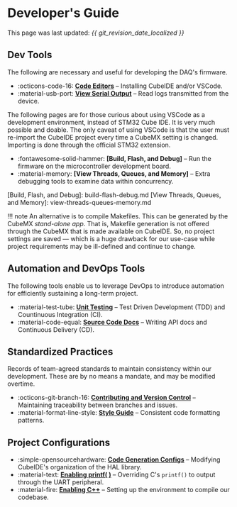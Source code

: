 # Developer's Guide

This page was last updated: *{{ git_revision_date_localized }}*

## Dev Tools

The following are necessary and useful for developing the DAQ's firmware.

<div class="grid cards" markdown>

- :octicons-code-16: __[Code Editors]__ – Installing CubeIDE and/or VSCode.
- :material-usb-port: __[View Serial Output]__ – Read logs transmitted from the device.

</div>

  [Code Editors]: code-editors.md
  [View Serial Output]: view-serial-output.md


The following pages are for those curious about using VSCode as a development environment, instead of STM32 Cube IDE. It is very much possible and doable. The only caveat of using VSCode is that the user must re-import the CubeIDE project every time a CubeMX setting is changed. Importing is done through the official STM32 extension.

<div class="grid cards" markdown>

- :fontawesome-solid-hammer: __[Build, Flash, and Debug]__ – Run the firmware on the microcontroller development board.
- :material-memory: __[View Threads, Queues, and Memory]__ – Extra debugging tools to examine data within concurrency.

</div>
  [Build, Flash, and Debug]: build-flash-debug.md
  [View Threads, Queues, and Memory]: view-threads-queues-memory.md


!!! note
    An alternative is to compile Makefiles. This can be generated by the CubeMX *stand-alone app*. That is, Makefile generation is not offered through the CubeMX that is made available on CubeIDE. So, no project settings are saved — which is a huge drawback for our use-case while project requirements may be ill-defined and continue to change.


## Automation and DevOps Tools

The following tools enable us to leverage DevOps to introduce automation for efficiently sustaining a long-term project.

<div class="grid cards" markdown>

- :material-test-tube: __[Unit Testing]__ – Test Driven Development (TDD) and Countinuous Integration (CI).
- :material-code-equal: __[Source Code Docs]__ – Writing API docs and Continuous Delivery (CD).

</div>

  [Unit Testing]: unit-testing.md
  [Source Code Docs]: source-code-docs.md


## Standardized Practices

Records of team-agreed standards to maintain consistency within our development. These are by no means a mandate, and may be modified overtime.

<div class="grid cards" markdown>

- :octicons-git-branch-16: __[Contributing and Version Control]__ – Maintaining traceability between branches and issues.
- :material-format-line-style: __[Style Guide]__ – Consistent code formatting patterns.

</div>

  [Contributing and Version Control]: contributing-version-control.md
  [Style Guide]: style-guide.md

## Project Configurations

<div class="grid cards" markdown>

- :simple-opensourcehardware: __[Code Generation Configs]__ – Modifying CubeIDE's organization of the HAL library. 
- :material-text: __[Enabling printf( )]__ – Overriding C's `printf()` to output through the UART peripheral.
- :material-fire: __[Enabling C++]__ – Setting up the environment to compile our codebase.

</div>

  [Code Generation Configs]: code-generator-configs.md
  [Enabling printf( )]: enabling-printf.md
  [Enabling C++]: enabling-cpp.md